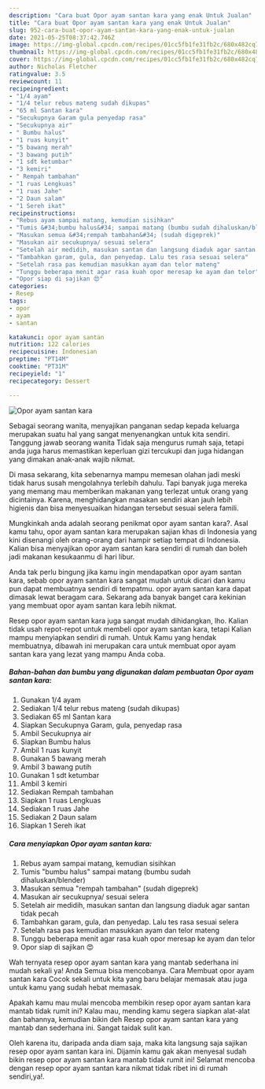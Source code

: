 ```yaml
---
description: "Cara buat Opor ayam santan kara yang enak Untuk Jualan"
title: "Cara buat Opor ayam santan kara yang enak Untuk Jualan"
slug: 952-cara-buat-opor-ayam-santan-kara-yang-enak-untuk-jualan
date: 2021-05-25T08:37:42.746Z
image: https://img-global.cpcdn.com/recipes/01cc5fb1fe31fb2c/680x482cq70/opor-ayam-santan-kara-foto-resep-utama.jpg
thumbnail: https://img-global.cpcdn.com/recipes/01cc5fb1fe31fb2c/680x482cq70/opor-ayam-santan-kara-foto-resep-utama.jpg
cover: https://img-global.cpcdn.com/recipes/01cc5fb1fe31fb2c/680x482cq70/opor-ayam-santan-kara-foto-resep-utama.jpg
author: Nicholas Fletcher
ratingvalue: 3.5
reviewcount: 11
recipeingredient:
- "1/4 ayam"
- "1/4 telur rebus mateng sudah dikupas"
- "65 ml Santan kara"
- "Secukupnya Garam gula penyedap rasa"
- "Secukupnya air"
- " Bumbu halus"
- "1 ruas kunyit"
- "5 bawang merah"
- "3 bawang putih"
- "1 sdt ketumbar"
- "3 kemiri"
- " Rempah tambahan"
- "1 ruas Lengkuas"
- "1 ruas Jahe"
- "2 Daun salam"
- "1 Sereh ikat"
recipeinstructions:
- "Rebus ayam sampai matang, kemudian sisihkan"
- "Tumis &#34;bumbu halus&#34; sampai matang (bumbu sudah dihaluskan/blender)"
- "Masukan semua &#34;rempah tambahan&#34; (sudah digeprek)"
- "Masukan air secukupnya/ sesuai selera"
- "Setelah air medidih, masukan santan dan langsung diaduk agar santan tidak pecah"
- "Tambahkan garam, gula, dan penyedap. Lalu tes rasa sesuai selera"
- "Setelah rasa pas kemudian masukkan ayam dan telor mateng"
- "Tunggu beberapa menit agar rasa kuah opor meresap ke ayam dan telor"
- "Opor siap di sajikan 😍"
categories:
- Resep
tags:
- opor
- ayam
- santan

katakunci: opor ayam santan 
nutrition: 122 calories
recipecuisine: Indonesian
preptime: "PT14M"
cooktime: "PT31M"
recipeyield: "1"
recipecategory: Dessert

---
```



![Opor ayam santan kara](https://img-global.cpcdn.com/recipes/01cc5fb1fe31fb2c/680x482cq70/opor-ayam-santan-kara-foto-resep-utama.jpg)

Sebagai seorang wanita, menyajikan panganan sedap kepada keluarga merupakan suatu hal yang sangat menyenangkan untuk kita sendiri. Tanggung jawab seorang  wanita Tidak saja mengurus rumah saja, tetapi anda juga harus memastikan keperluan gizi tercukupi dan juga hidangan yang dimakan anak-anak wajib nikmat.

Di masa  sekarang, kita sebenarnya mampu memesan olahan jadi meski tidak harus susah mengolahnya terlebih dahulu. Tapi banyak juga mereka yang memang mau memberikan makanan yang terlezat untuk orang yang dicintainya. Karena, menghidangkan masakan sendiri akan jauh lebih higienis dan bisa menyesuaikan hidangan tersebut sesuai selera famili. 



Mungkinkah anda adalah seorang penikmat opor ayam santan kara?. Asal kamu tahu, opor ayam santan kara merupakan sajian khas di Indonesia yang kini disenangi oleh orang-orang dari hampir setiap tempat di Indonesia. Kalian bisa menyajikan opor ayam santan kara sendiri di rumah dan boleh jadi makanan kesukaanmu di hari libur.

Anda tak perlu bingung jika kamu ingin mendapatkan opor ayam santan kara, sebab opor ayam santan kara sangat mudah untuk dicari dan kamu pun dapat membuatnya sendiri di tempatmu. opor ayam santan kara dapat dimasak lewat beragam cara. Sekarang ada banyak banget cara kekinian yang membuat opor ayam santan kara lebih nikmat.

Resep opor ayam santan kara juga sangat mudah dihidangkan, lho. Kalian tidak usah repot-repot untuk membeli opor ayam santan kara, tetapi Kalian mampu menyiapkan sendiri di rumah. Untuk Kamu yang hendak membuatnya, dibawah ini merupakan cara untuk membuat opor ayam santan kara yang lezat yang mampu Anda coba.

<!--inarticleads1-->

##### Bahan-bahan dan bumbu yang digunakan dalam pembuatan Opor ayam santan kara:

1. Gunakan 1/4 ayam
1. Sediakan 1/4 telur rebus mateng (sudah dikupas)
1. Sediakan 65 ml Santan kara
1. Siapkan Secukupnya Garam, gula, penyedap rasa
1. Ambil Secukupnya air
1. Siapkan  Bumbu halus
1. Ambil 1 ruas kunyit
1. Gunakan 5 bawang merah
1. Ambil 3 bawang putih
1. Gunakan 1 sdt ketumbar
1. Ambil 3 kemiri
1. Sediakan  Rempah tambahan
1. Siapkan 1 ruas Lengkuas
1. Sediakan 1 ruas Jahe
1. Sediakan 2 Daun salam
1. Siapkan 1 Sereh ikat




<!--inarticleads2-->

##### Cara menyiapkan Opor ayam santan kara:

1. Rebus ayam sampai matang, kemudian sisihkan
1. Tumis &#34;bumbu halus&#34; sampai matang (bumbu sudah dihaluskan/blender)
1. Masukan semua &#34;rempah tambahan&#34; (sudah digeprek)
1. Masukan air secukupnya/ sesuai selera
1. Setelah air medidih, masukan santan dan langsung diaduk agar santan tidak pecah
1. Tambahkan garam, gula, dan penyedap. Lalu tes rasa sesuai selera
1. Setelah rasa pas kemudian masukkan ayam dan telor mateng
1. Tunggu beberapa menit agar rasa kuah opor meresap ke ayam dan telor
1. Opor siap di sajikan 😍




Wah ternyata resep opor ayam santan kara yang mantab sederhana ini mudah sekali ya! Anda Semua bisa mencobanya. Cara Membuat opor ayam santan kara Cocok sekali untuk kita yang baru belajar memasak atau juga untuk kamu yang sudah hebat memasak.

Apakah kamu mau mulai mencoba membikin resep opor ayam santan kara mantab tidak rumit ini? Kalau mau, mending kamu segera siapkan alat-alat dan bahannya, kemudian bikin deh Resep opor ayam santan kara yang mantab dan sederhana ini. Sangat taidak sulit kan. 

Oleh karena itu, daripada anda diam saja, maka kita langsung saja sajikan resep opor ayam santan kara ini. Dijamin kamu gak akan menyesal sudah bikin resep opor ayam santan kara mantab tidak rumit ini! Selamat mencoba dengan resep opor ayam santan kara nikmat tidak ribet ini di rumah sendiri,ya!.

